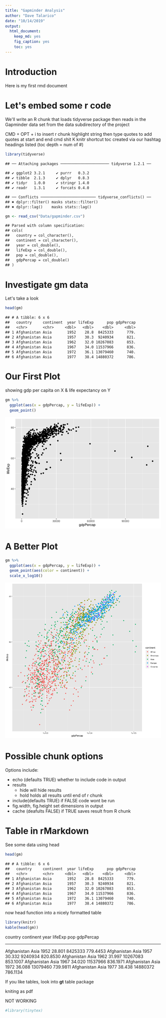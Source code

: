 ```yaml
---
title: "Gapminder Analysis"
author: "Dave Talarico"
date: "10/14/2019"
output: 
  html_document:
    keep_md: yes
    fig_caption: yes
    toc: yes
---
```



# Introduction

Here is my first rmd document

# Let's embed some r code

We'll write an R chunk that loads tidyverse package then reads in the Gapminder data set from the data subdirectory of the project

CMD + OPT + i to insert r chunk
highlight string then type quotes to add quotes at start and end
cmd shit K knitr shortcut
toc created via our hashtag headings listed (toc depth = num of #)

```r
library(tidyverse)
```

```
## ── Attaching packages ────────────────────── tidyverse 1.2.1 ──
```

```
## ✔ ggplot2 3.2.1     ✔ purrr   0.3.2
## ✔ tibble  2.1.3     ✔ dplyr   0.8.3
## ✔ tidyr   1.0.0     ✔ stringr 1.4.0
## ✔ readr   1.3.1     ✔ forcats 0.4.0
```

```
## ── Conflicts ───────────────────────── tidyverse_conflicts() ──
## ✖ dplyr::filter() masks stats::filter()
## ✖ dplyr::lag()    masks stats::lag()
```

```r
gm <- read_csv("Data/gapminder.csv")
```

```
## Parsed with column specification:
## cols(
##   country = col_character(),
##   continent = col_character(),
##   year = col_double(),
##   lifeExp = col_double(),
##   pop = col_double(),
##   gdpPercap = col_double()
## )
```

# Investigate gm data

Let's take a look

```r
head(gm)
```

```
## # A tibble: 6 x 6
##   country     continent  year lifeExp      pop gdpPercap
##   <chr>       <chr>     <dbl>   <dbl>    <dbl>     <dbl>
## 1 Afghanistan Asia       1952    28.8  8425333      779.
## 2 Afghanistan Asia       1957    30.3  9240934      821.
## 3 Afghanistan Asia       1962    32.0 10267083      853.
## 4 Afghanistan Asia       1967    34.0 11537966      836.
## 5 Afghanistan Asia       1972    36.1 13079460      740.
## 6 Afghanistan Asia       1977    38.4 14880372      786.
```

# Our First Plot
showing gdp per capita on X & life expectancy on Y

```r
gm %>% 
  ggplot(aes(x = gdpPercap, y = lifeExp)) +
  geom_point()
```

![Life Expectancy V. GDP](RwithMetaData_files/figure-html/unnamed-chunk-3-1.png)

# A Better Plot


```r
gm %>% 
  ggplot(aes(x = gdpPercap, y = lifeExp)) +
  geom_point(aes(color = continent)) +
  scale_x_log10()
```

![Life Expectancy V. GDP](RwithMetaData_files/figure-html/unnamed-chunk-4-1.png)

# Possible chunk options

Options include:
- echo (defaults TRUE) whether to include code in output
- results 
  - hide will hide results
  - hold holds all results until end of r chunk
- include(defaults TRUE) if FALSE code wont be run
- fig.width, fig.height set dimensions in output
- cache (deafults FALSE) if TRUE saves result from R chunk

# Table in rMarkdown

See some data using head

```r
head(gm)
```

```
## # A tibble: 6 x 6
##   country     continent  year lifeExp      pop gdpPercap
##   <chr>       <chr>     <dbl>   <dbl>    <dbl>     <dbl>
## 1 Afghanistan Asia       1952    28.8  8425333      779.
## 2 Afghanistan Asia       1957    30.3  9240934      821.
## 3 Afghanistan Asia       1962    32.0 10267083      853.
## 4 Afghanistan Asia       1967    34.0 11537966      836.
## 5 Afghanistan Asia       1972    36.1 13079460      740.
## 6 Afghanistan Asia       1977    38.4 14880372      786.
```

now head function into a nicely formatted table

```r
library(knitr)
kable(head(gm))
```



country       continent    year   lifeExp        pop   gdpPercap
------------  ----------  -----  --------  ---------  ----------
Afghanistan   Asia         1952    28.801    8425333    779.4453
Afghanistan   Asia         1957    30.332    9240934    820.8530
Afghanistan   Asia         1962    31.997   10267083    853.1007
Afghanistan   Asia         1967    34.020   11537966    836.1971
Afghanistan   Asia         1972    36.088   13079460    739.9811
Afghanistan   Asia         1977    38.438   14880372    786.1134

If you like tables, look into **gt** table package

kniting as pdf

NOT WORKING

```r
#library(tinytex)
```

